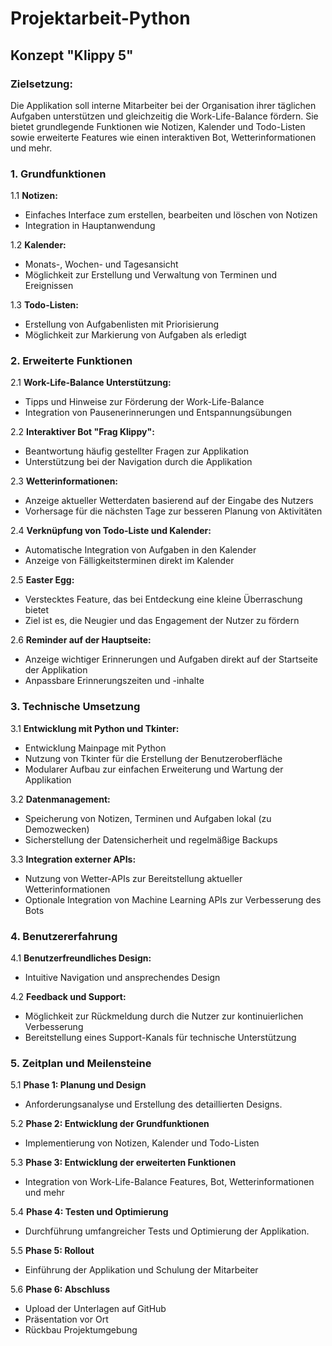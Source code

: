 # Projektarbeit-Python

## Konzept "Klippy 5"

### **Zielsetzung:**
Die Applikation soll interne Mitarbeiter bei der Organisation ihrer täglichen Aufgaben unterstützen und gleichzeitig die Work-Life-Balance fördern. Sie bietet grundlegende Funktionen wie Notizen, Kalender und Todo-Listen sowie erweiterte Features wie einen interaktiven Bot, Wetterinformationen und mehr.

### **1. Grundfunktionen**

1.1 **Notizen:**
- Einfaches Interface zum erstellen, bearbeiten und löschen von Notizen
- Integration in Hauptanwendung

1.2 **Kalender:**
- Monats-, Wochen- und Tagesansicht
- Möglichkeit zur Erstellung und Verwaltung von Terminen und Ereignissen

1.3 **Todo-Listen:**
- Erstellung von Aufgabenlisten mit Priorisierung
- Möglichkeit zur Markierung von Aufgaben als erledigt

### **2. Erweiterte Funktionen**

2.1 **Work-Life-Balance Unterstützung:**
- Tipps und Hinweise zur Förderung der Work-Life-Balance
- Integration von Pausenerinnerungen und Entspannungsübungen

2.2 **Interaktiver Bot "Frag Klippy":**
- Beantwortung häufig gestellter Fragen zur Applikation
- Unterstützung bei der Navigation durch die Applikation

2.3 **Wetterinformationen:**
- Anzeige aktueller Wetterdaten basierend auf der Eingabe des Nutzers
- Vorhersage für die nächsten Tage zur besseren Planung von Aktivitäten

2.4 **Verknüpfung von Todo-Liste und Kalender:**
- Automatische Integration von Aufgaben in den Kalender
- Anzeige von Fälligkeitsterminen direkt im Kalender

2.5 **Easter Egg:**
- Verstecktes Feature, das bei Entdeckung eine kleine Überraschung bietet
- Ziel ist es, die Neugier und das Engagement der Nutzer zu fördern

2.6 **Reminder auf der Hauptseite:**
- Anzeige wichtiger Erinnerungen und Aufgaben direkt auf der Startseite der Applikation
- Anpassbare Erinnerungszeiten und -inhalte

### **3. Technische Umsetzung**

3.1 **Entwicklung mit Python und Tkinter:**
- Entwicklung Mainpage mit Python
- Nutzung von Tkinter für die Erstellung der Benutzeroberfläche
- Modularer Aufbau zur einfachen Erweiterung und Wartung der Applikation

3.2 **Datenmanagement:**
- Speicherung von Notizen, Terminen und Aufgaben lokal (zu Demozwecken)
- Sicherstellung der Datensicherheit und regelmäßige Backups

3.3 **Integration externer APIs:**
- Nutzung von Wetter-APIs zur Bereitstellung aktueller Wetterinformationen
- Optionale Integration von Machine Learning APIs zur Verbesserung des Bots

### **4. Benutzererfahrung**

4.1 **Benutzerfreundliches Design:**
- Intuitive Navigation und ansprechendes Design

4.2 **Feedback und Support:**
- Möglichkeit zur Rückmeldung durch die Nutzer zur kontinuierlichen Verbesserung
- Bereitstellung eines Support-Kanals für technische Unterstützung

### **5. Zeitplan und Meilensteine**

5.1 **Phase 1: Planung und Design**
- Anforderungsanalyse und Erstellung des detaillierten Designs.

5.2 **Phase 2: Entwicklung der Grundfunktionen**
- Implementierung von Notizen, Kalender und Todo-Listen

5.3 **Phase 3: Entwicklung der erweiterten Funktionen**
- Integration von Work-Life-Balance Features, Bot, Wetterinformationen und mehr

5.4 **Phase 4: Testen und Optimierung**
- Durchführung umfangreicher Tests und Optimierung der Applikation.

5.5 **Phase 5: Rollout**
- Einführung der Applikation und Schulung der Mitarbeiter

5.6 **Phase 6: Abschluss**
- Upload der Unterlagen auf GitHub
- Präsentation vor Ort
- Rückbau Projektumgebung
